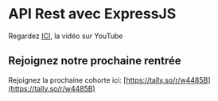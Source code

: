 # API Rest avec ExpressJS

Regardez [ICI](https://youtu.be/_sZq5-zAGY8), la vidéo sur YouTube

## Rejoignez notre prochaine rentrée

Rejoignez la prochaine cohorte ici: [https://tally.so/r/w4485B](https://tally.so/r/w4485B)
